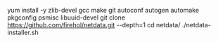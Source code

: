 yum install -y zlib-devel gcc make git autoconf autogen automake pkgconfig psmisc libuuid-devel
git clone https://github.com/firehol/netdata.git --depth=1
cd netdata/
./netdata-installer.sh
